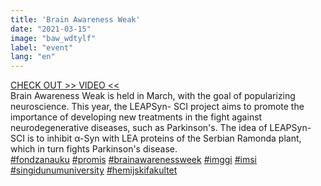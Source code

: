 ```yaml
---
title: 'Brain Awareness Weak'
date: "2021-03-15"
image: "baw_wdtylf"
label: "event"
lang: "en"
---
```

<a href='https://drive.google.com/file/d/11gKe0UsBXqZRSBQ6yO4XVqoDsYRGpUj2/view?usp=sharing'>CHECK OUT >> VIDEO <<</a> 
</br>
Brain Awareness Weak is held in March, with the goal of popularizing neuroscience. This year, the LEAPSyn- SCI project aims to promote the importance of developing new treatments in the fight against neurodegenerative diseases, such as Parkinson's. The idea of LEAPSyn- SCI is to inhibit α-Syn with LEA proteins of the Serbian Ramonda plant, which in turn fights Parkinson's disease.
</br>
<a href=''>#fondzanauku</a> <a href=''>#promis</a> <a href=''>#brainawarenessweek</a> <a href=''>#imggi</a> <a href=''>#imsi</a> <a href=''>#singidunumuniversity</a> <a href=''>#hemijskifakultet</a>
